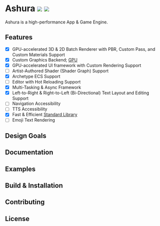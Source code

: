 # Ashura <img src="https://github.com/lamarrr/ashura/actions/workflows/msvc-windows-x64.yml/badge.svg"> <img src="https://github.com/lamarrr/ashura/actions/workflows/clang-ubuntu-22.04.yml/badge.svg">

Ashura is a high-performance App & Game Engine.

## Features

- [x] GPU-accelerated 3D & 2D Batch Renderer with PBR, Custom Pass, and Custom Materials Support
- [x] Custom Graphics Backend; [GPU](./ashura/gpu/README.md)
- [x] GPU-accelerated UI framework with Custom Rendering Support
- [ ] Artist-Authored Shader (Shader Graph) Support
- [x] Archetype ECS Support
- [ ] Editor with Hot Reloading Support
- [x] Multi-Tasking & Async Framework
- [x] Left-to-Right & Right-to-Left (Bi-Directional) Text Layout and Editing Support
- [ ] Navigation Accessibility
- [ ] TTS Accessibility
- [x] Fast & Efficient [Standard Library](./ashura/std/README.md)
- [ ] Emoji Text Rendering

## Design Goals

## Documentation

## Examples

## Build & Installation

## Contributing

## License
